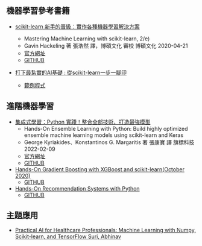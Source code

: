 ## 機器學習參考書籍
- [scikit-learn 新手的晉級：實作各種機器學習解決方案](https://www.tenlong.com.tw/products/9789864344840?list_name=srh)
  - Mastering Machine Learning with scikit-learn, 2/e)
  - Gavin Hackeling 著 張浩然 譯，博碩文化 審校  博碩文化 2020-04-21
  - [官方網址](https://www.packtpub.com/product/mastering-machine-learning-with-scikit-learn/9781783988365)
  - [GITHUB](https://github.com/PacktPublishing/Mastering-Machine-Learning-with-scikit-learn-Second-Edition)

- [打下最紮實的AI基礎 : 從scikit-learn一步一腳印](http://www.deepstone.com.tw/list/0k021138569711077474?qcat=0J205202539029950624)
  - [範例程式](http://www.deepstone.com.tw/list/0k021138569711077474?qcat=0J205202539029950624)


## 進階機器學習
- [集成式學習：Python 實踐！整合全部技術，打造最強模型](https://www.tenlong.com.tw/products/9789863126942?list_name=srh)
  - Hands-On Ensemble Learning with Python: Build highly optimized ensemble machine learning models using scikit-learn and Keras
  - George Kyriakides、Konstantinos G. Margaritis 著 張康寶 譯 旗標科技  2022-02-09
  - [官方網址](https://www.packtpub.com/product/hands-on-ensemble-learning-with-python/9781789612851)
  - [GITHUB](https://github.com/PacktPublishing/Hands-On-Ensemble-Learning-with-Python)
- [Hands-On Gradient Boosting with XGBoost and scikit-learn(October 2020)](https://www.packtpub.com/product/hands-on-gradient-boosting-with-xgboost-and-scikit-learn/9781839218354)
  - [GITHUB](https://github.com/PacktPublishing/Hands-On-Gradient-Boosting-with-XGBoost-and-Scikit-learn) 
- [Hands-On Recommendation Systems with Python](https://www.packtpub.com/product/hands-on-recommendation-systems-with-python/9781788993753)
  - [GITHUB](https://github.com/PacktPublishing/Hands-On-Recommendation-Systems-with-Python)

## 主題應用
- [Practical AI for Healthcare Professionals: Machine Learning with Numpy, Scikit-learn, and TensorFlow Suri, Abhinav](https://www.tenlong.com.tw/products/9781484277799?list_name=srh)
